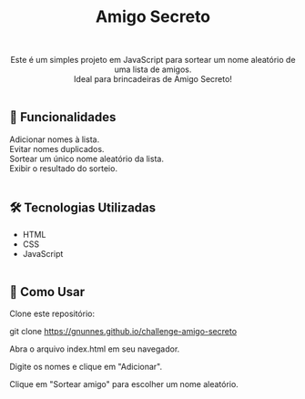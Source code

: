 ## <h1 align="center"> Amigo Secreto </h1><br>

<p align="center">
Este é um simples projeto em JavaScript para sortear um nome aleatório de uma lista de amigos. <br>
Ideal para brincadeiras de Amigo Secreto! <br><br>
</p>

## 🚀 Funcionalidades
Adicionar nomes à lista.<br>
Evitar nomes duplicados.<br>
Sortear um único nome aleatório da lista.<br>
Exibir o resultado do sorteio.<br><br>

## 🛠 Tecnologias Utilizadas

* HTML
* CSS
* JavaScript<br><br>

## 📌 Como Usar

Clone este repositório:

git clone https://gnunnes.github.io/challenge-amigo-secreto

Abra o arquivo index.html em seu navegador.

Digite os nomes e clique em "Adicionar".

Clique em "Sortear amigo" para escolher um nome aleatório. 


